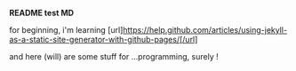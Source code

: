 **README test MD**

for beginning, i'm learning [url]https://help.github.com/articles/using-jekyll-as-a-static-site-generator-with-github-pages/[/url]

and here (will) are some stuff for ...programming, surely !
